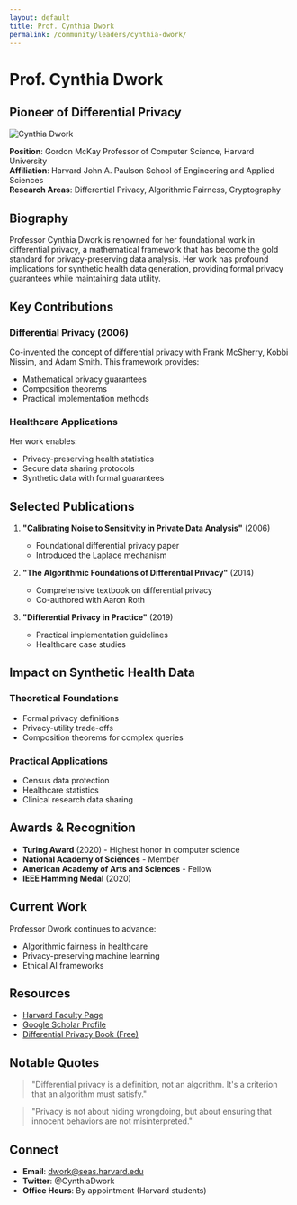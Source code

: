 ```yaml
---
layout: default
title: Prof. Cynthia Dwork
permalink: /community/leaders/cynthia-dwork/
---
```


# Prof. Cynthia Dwork

## Pioneer of Differential Privacy

![Cynthia Dwork](https://via.placeholder.com/200x200?text=Photo)

**Position**: Gordon McKay Professor of Computer Science, Harvard University  
**Affiliation**: Harvard John A. Paulson School of Engineering and Applied Sciences  
**Research Areas**: Differential Privacy, Algorithmic Fairness, Cryptography

## Biography

Professor Cynthia Dwork is renowned for her foundational work in differential privacy, a mathematical framework that has become the gold standard for privacy-preserving data analysis. Her work has profound implications for synthetic health data generation, providing formal privacy guarantees while maintaining data utility.

## Key Contributions

### Differential Privacy (2006)
Co-invented the concept of differential privacy with Frank McSherry, Kobbi Nissim, and Adam Smith. This framework provides:
- Mathematical privacy guarantees
- Composition theorems
- Practical implementation methods

### Healthcare Applications
Her work enables:
- Privacy-preserving health statistics
- Secure data sharing protocols
- Synthetic data with formal guarantees

## Selected Publications

1. **"Calibrating Noise to Sensitivity in Private Data Analysis"** (2006)
   - Foundational differential privacy paper
   - Introduced the Laplace mechanism

2. **"The Algorithmic Foundations of Differential Privacy"** (2014)
   - Comprehensive textbook on differential privacy
   - Co-authored with Aaron Roth

3. **"Differential Privacy in Practice"** (2019)
   - Practical implementation guidelines
   - Healthcare case studies

## Impact on Synthetic Health Data

### Theoretical Foundations
- Formal privacy definitions
- Privacy-utility trade-offs
- Composition theorems for complex queries

### Practical Applications
- Census data protection
- Healthcare statistics
- Clinical research data sharing

## Awards & Recognition

- **Turing Award** (2020) - Highest honor in computer science
- **National Academy of Sciences** - Member
- **American Academy of Arts and Sciences** - Fellow
- **IEEE Hamming Medal** (2020)

## Current Work

Professor Dwork continues to advance:
- Algorithmic fairness in healthcare
- Privacy-preserving machine learning
- Ethical AI frameworks

## Resources

- [Harvard Faculty Page](https://www.seas.harvard.edu/person/cynthia-dwork)
- [Google Scholar Profile](https://scholar.google.com/citations?user=XXXXXXX)
- [Differential Privacy Book (Free)](https://www.cis.upenn.edu/~aaroth/Papers/privacybook.pdf)

## Notable Quotes

> "Differential privacy is a definition, not an algorithm. It's a criterion that an algorithm must satisfy."

> "Privacy is not about hiding wrongdoing, but about ensuring that innocent behaviors are not misinterpreted."

## Connect

- **Email**: dwork@seas.harvard.edu
- **Twitter**: @CynthiaDwork
- **Office Hours**: By appointment (Harvard students)